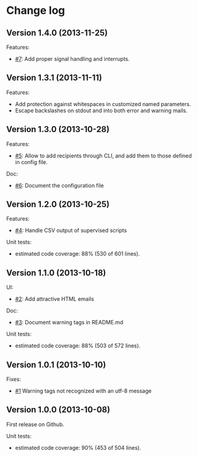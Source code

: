 Change log
==========

## Version 1.4.0 (2013-11-25)

Features:

  - [#7](https://github.com/geoffroy-aubry/Supervisor/issues/7): Add proper signal handling and interrupts.

## Version 1.3.1 (2013-11-11)

Features:

  - Add protection against whitespaces in customized named parameters.
  - Escape backslashes on stdout and into both error and warning mails.

## Version 1.3.0 (2013-10-28)

Features:

  - [#5](https://github.com/geoffroy-aubry/Supervisor/issues/5): Allow to add recipients through CLI,
    and add them to those defined in config file.

Doc:

  - [#6](https://github.com/geoffroy-aubry/Supervisor/issues/6): Document the configuration file

## Version 1.2.0 (2013-10-25)

Features:

  - [#4](https://github.com/geoffroy-aubry/Supervisor/issues/4): Handle CSV output of supervised scripts

Unit tests:

  - estimated code coverage: 88% (530 of 601 lines).

## Version 1.1.0 (2013-10-18)

UI:

  - [#2](https://github.com/geoffroy-aubry/Supervisor/issues/2): Add attractive HTML emails

Doc:

  - [#3](https://github.com/geoffroy-aubry/Supervisor/issues/3): Document warning tags in README.md

Unit tests:

  - estimated code coverage: 88% (503 of 572 lines).

## Version 1.0.1 (2013-10-10)

Fixes:

  - [#1](https://github.com/geoffroy-aubry/Supervisor/issues/1) Warning tags not recognized with an utf-8 message

## Version 1.0.0 (2013-10-08)

First release on Github.

Unit tests:

  - estimated code coverage: 90% (453 of 504 lines).
